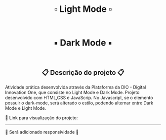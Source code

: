 <h1 align="center"> ▫️ Light Mode  ▫️ </h1>



<br>

<h1 align="center"> ▪️ Dark Mode  ▪️ </h1>



<br>

<h2 align="center"> 📋 Descrição do projeto 📋 </h2>
<p> Atividade prática desenvolvida através da Plataforma da DIO - Digital Innovation One, que consiste no Light Mode e Dark Mode. Projeto desenvolvido com HTML,CSS e JavaScrip. No Javascript, se o elemento possuir o dark-mode, será alterado o estilo, podendo alternar entre Dark Mode e Light Mode.</p>

📂 Link para visualização do projeto: 

----

🚧 Será adicionado responsividade 🚧